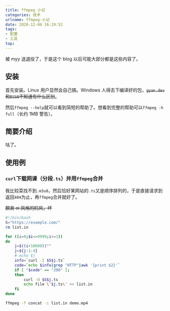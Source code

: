 ```yaml
---
title: ffmpeg 小记
categories: 技术
urlname: ffmpeg-小记
date: 2020-12-06 16:19:52
tags:
- 配置
- 工具
top:
---
```


被 myy 送退役了，于是这个 blog 以后可能大部分都是这些内容了。

<!-- more -->

## 安装

首先安装。Linux 用户显然会自己搞。Windows 人得去下编译好的包，~~`gyan.dev`和`BtbN`不知道有什么区别~~。

然后`ffmpeg --help`就可以看到简短的帮助了。想看到完整的帮助可以`ffmpeg -h full`（长约 1MB 警告）。

## 简要介绍

咕了。

## 使用例

### `curl`下载网课（分段`.ts`）并用`ffmpeg`合并

我比较菜找不到`.m3u8`，然后恰好某网站的`.ts`又是顺序排列的，于是直接请求到返回`404`为止，再`ffmpeg`合并就好了。

~~颇具 oi 风格的码风，坏~~

```bash
#!/bin/bash
S="https://example.com/"
rm list.in

for ((i=0;$i<=9999;i+=1))
do
    j=$((i+10000))""
    j=${j:1:4}
    # echo $j
    info=`curl -I $S$j.ts`
    code=`echo $info|grep "HTTP"|awk '{print $2}'`
    if [ "$code" == "200" ];
    then
        curl -O $S$j.ts
        echo file \'$j.ts\' >> list.in
    fi
done

ffmpeg -f concat -i list.in demo.mp4
```